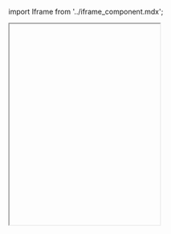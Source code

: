 import Iframe from '../iframe_component.mdx';

<Iframe id='voltoplotlycharts-plot--default&args=with_notes:true;with_sources:true;with_more_info:true;download_button:true;with_share:true;with_enlarge:true'height="400" > </Iframe>
